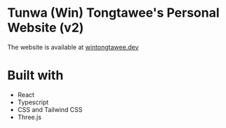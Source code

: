 # Tunwa (Win) Tongtawee's Personal Website (v2)

The website is available at [wintongtawee.dev](https://www.wintongtawee.dev)


# Built with
* React
* Typescript
* CSS and Tailwind CSS
* Three.js
